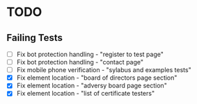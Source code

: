 # TODO

## Failing Tests

- [ ] Fix bot protection handling - "register to test page"
- [ ] Fix bot protection handling - "contact page"
- [ ] Fix mobile phone verification - "sylabus and examples tests"
- [x] Fix element location - "board of directors page section"
- [x] Fix element location - "adversy board page section"
- [x] Fix element location - "list of certificate testers"
